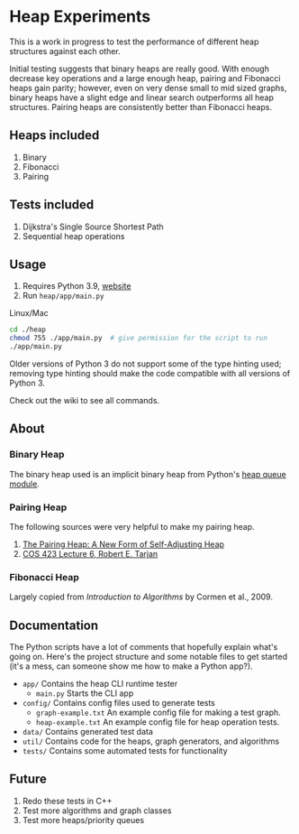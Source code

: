 # Heap Experiments

This is a work in progress to test the performance of different heap structures against each other.

Initial testing suggests that binary heaps are really good. With enough decrease key operations and a large enough heap, pairing and Fibonacci heaps gain parity; however, even on very dense small to mid sized graphs, binary heaps have a slight edge and linear search outperforms all heap structures. Pairing heaps are consistently better than Fibonacci heaps.

## Heaps included

1. Binary
2. Fibonacci
3. Pairing

## Tests included

1. Dijkstra's Single Source Shortest Path
2. Sequential heap operations

## Usage

1. Requires Python 3.9, [website](https://www.python.org)
2. Run `heap/app/main.py`

Linux/Mac

```zsh
cd ./heap
chmod 755 ./app/main.py  # give permission for the script to run
./app/main.py
```

Older versions of Python 3 do not support some of the type hinting used; removing type hinting should make the code compatible with all versions of Python 3.

Check out the wiki to see all commands.

## About

### Binary Heap

The binary heap used is an implicit binary heap from Python's [heap queue module](https://docs.python.org/3/library/heapq.html).

### Pairing Heap

The following sources were very helpful to make my pairing heap.

1. [The Pairing Heap: A New Form of Self-Adjusting Heap](http://www.cs.cmu.edu/afs/cs.cmu.edu/user/sleator/www/papers/pairing-heaps.pdf)
2. [COS 423 Lecture 6, Robert E. Tarjan](https://www.cs.princeton.edu/courses/archive/spr11/cos423/Lectures/Heaps.pdf)

### Fibonacci Heap

Largely copied from _Introduction to Algorithms_ by Cormen et al., 2009.

## Documentation

The Python scripts have a lot of comments that hopefully explain what's going on. Here's the project structure and some notable files to get started (it's a mess, can someone show me how to make a Python app?).

- `app/` Contains the heap CLI runtime tester
  - `main.py` Starts the CLI app
- `config/` Contains config files used to generate tests
  - `graph-example.txt` An example config file for making a test graph.
  - `heap-example.txt` An example config file for heap operation tests.
- `data/` Contains generated test data
- `util/` Contains code for the heaps, graph generators, and algorithms
- `tests/` Contains some automated tests for functionality

## Future

1. Redo these tests in C++
2. Test more algorithms and graph classes
3. Test more heaps/priority queues
